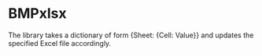 # BMPxlsx
The library takes a dictionary of form {Sheet: {Cell: Value}} and updates the specified Excel file accordingly.
